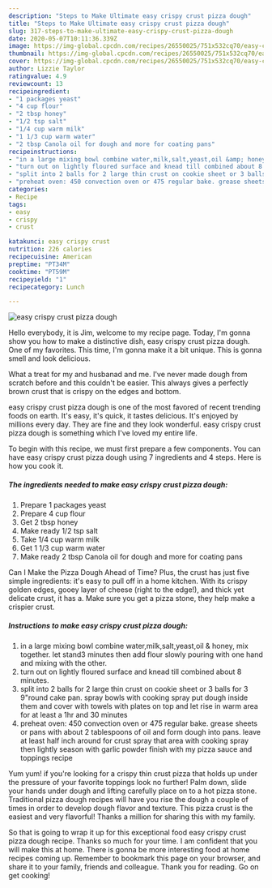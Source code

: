 ```yaml
---
description: "Steps to Make Ultimate easy crispy crust pizza dough"
title: "Steps to Make Ultimate easy crispy crust pizza dough"
slug: 317-steps-to-make-ultimate-easy-crispy-crust-pizza-dough
date: 2020-05-07T10:11:36.339Z
image: https://img-global.cpcdn.com/recipes/26550025/751x532cq70/easy-crispy-crust-pizza-dough-recipe-main-photo.jpg
thumbnail: https://img-global.cpcdn.com/recipes/26550025/751x532cq70/easy-crispy-crust-pizza-dough-recipe-main-photo.jpg
cover: https://img-global.cpcdn.com/recipes/26550025/751x532cq70/easy-crispy-crust-pizza-dough-recipe-main-photo.jpg
author: Lizzie Taylor
ratingvalue: 4.9
reviewcount: 13
recipeingredient:
- "1 packages yeast"
- "4 cup flour"
- "2 tbsp honey"
- "1/2 tsp salt"
- "1/4 cup warm milk"
- "1 1/3 cup warm water"
- "2 tbsp Canola oil for dough and more for coating pans"
recipeinstructions:
- "in a large mixing bowl combine water,milk,salt,yeast,oil &amp; honey, mix together. let stand3 minutes then add flour slowly pouring with one hand and mixing with the other."
- "turn out on lightly floured surface and knead till combined about 8 minutes."
- "split into 2 balls for 2 large thin crust on cookie sheet or 3 balls for 3 9&#34;round cake pan. spray bowls with cooking spray put dough inside them and cover with towels with plates on top and let rise in warm area for at least a 1hr and 30 minutes"
- "preheat oven: 450 convection oven or 475 regular bake. grease sheets or pans with about 2 tablespoons of oil and form dough into pans. leave at least half inch around for crust spray that area with cooking spray then lightly season with garlic powder finish with my pizza sauce and toppings recipe"
categories:
- Recipe
tags:
- easy
- crispy
- crust

katakunci: easy crispy crust 
nutrition: 226 calories
recipecuisine: American
preptime: "PT34M"
cooktime: "PT59M"
recipeyield: "1"
recipecategory: Lunch

---
```



![easy crispy crust pizza dough](https://img-global.cpcdn.com/recipes/26550025/751x532cq70/easy-crispy-crust-pizza-dough-recipe-main-photo.jpg)

Hello everybody, it is Jim, welcome to my recipe page. Today, I'm gonna show you how to make a distinctive dish, easy crispy crust pizza dough. One of my favorites. This time, I'm gonna make it a bit unique. This is gonna smell and look delicious.

What a treat for my and husbanad and me. I&#39;ve never made dough from scratch before and this couldn&#39;t be easier. This always gives a perfectly brown crust that is crispy on the edges and bottom.

easy crispy crust pizza dough is one of the most favored of recent trending foods on earth. It's easy, it's quick, it tastes delicious. It's enjoyed by millions every day. They are fine and they look wonderful. easy crispy crust pizza dough is something which I've loved my entire life.


To begin with this recipe, we must first prepare a few components. You can have easy crispy crust pizza dough using 7 ingredients and 4 steps. Here is how you cook it.

<!--inarticleads1-->

##### The ingredients needed to make easy crispy crust pizza dough:

1. Prepare 1 packages yeast
1. Prepare 4 cup flour
1. Get 2 tbsp honey
1. Make ready 1/2 tsp salt
1. Take 1/4 cup warm milk
1. Get 1 1/3 cup warm water
1. Make ready 2 tbsp Canola oil for dough and more for coating pans


Can I Make the Pizza Dough Ahead of Time? Plus, the crust has just five simple ingredients: it&#39;s easy to pull off in a home kitchen. With its crispy golden edges, gooey layer of cheese (right to the edge!), and thick yet delicate crust, it has a. Make sure you get a pizza stone, they help make a crispier crust. 

<!--inarticleads2-->

##### Instructions to make easy crispy crust pizza dough:

1. in a large mixing bowl combine water,milk,salt,yeast,oil &amp; honey, mix together. let stand3 minutes then add flour slowly pouring with one hand and mixing with the other.
1. turn out on lightly floured surface and knead till combined about 8 minutes.
1. split into 2 balls for 2 large thin crust on cookie sheet or 3 balls for 3 9&#34;round cake pan. spray bowls with cooking spray put dough inside them and cover with towels with plates on top and let rise in warm area for at least a 1hr and 30 minutes
1. preheat oven: 450 convection oven or 475 regular bake. grease sheets or pans with about 2 tablespoons of oil and form dough into pans. leave at least half inch around for crust spray that area with cooking spray then lightly season with garlic powder finish with my pizza sauce and toppings recipe


Yum yum! if you&#39;re looking for a crispy thin crust pizza that holds up under the pressure of your favorite toppings look no further! Palm down, slide your hands under dough and lifting carefully place on to a hot pizza stone. Traditional pizza dough recipes will have you rise the dough a couple of times in order to develop dough flavor and texture. This pizza crust is the easiest and very flavorful! Thanks a million for sharing this with my family. 

So that is going to wrap it up for this exceptional food easy crispy crust pizza dough recipe. Thanks so much for your time. I am confident that you will make this at home. There is gonna be more interesting food at home recipes coming up. Remember to bookmark this page on your browser, and share it to your family, friends and colleague. Thank you for reading. Go on get cooking!
